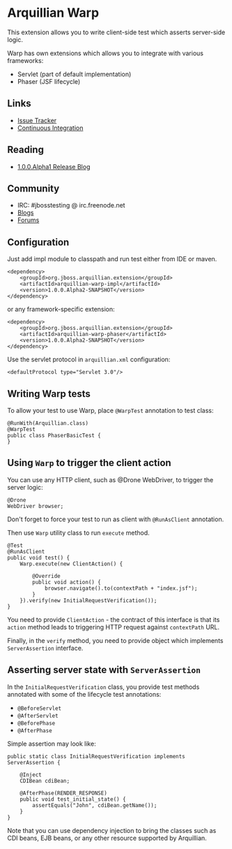 Arquillian Warp
===============

This extension allows you to write client-side test which asserts server-side logic.

Warp has own extensions which allows you to integrate with various frameworks:

* Servlet (part of default implementation)
* Phaser (JSF lifecycle)


Links
-----

* [Issue Tracker](https://issues.jboss.org/browse/ARQ/component/12315782)
* [Continuous Integration](https://arquillian.ci.cloudbees.com/job/Arquillian-Extension-Warp/)

Reading
-------

* [1.0.0.Alpha1 Release Blog](http://arquillian.org/blog/2012/05/27/arquillian-extension-warp-1-0-0-Alpha1/)

Community
---------

* IRC: #jbosstesting @ irc.freenode.net
* [Blogs](http://arquillian.org/blog/tags/warp/)
* [Forums](https://community.jboss.org/en/arquillian/dev)

Configuration
-------------

Just add impl module to classpath and run test either from IDE or maven.

    <dependency>
        <groupId>org.jboss.arquillian.extension</groupId>
        <artifactId>arquillian-warp-impl</artifactId>
        <version>1.0.0.Alpha2-SNAPSHOT</version>
    </dependency>

or any framework-specific extension:

    <dependency>
        <groupId>org.jboss.arquillian.extension</groupId>
        <artifactId>arquillian-warp-phaser</artifactId>
        <version>1.0.0.Alpha2-SNAPSHOT</version>
    </dependency>

Use the servlet protocol in `arquillian.xml` configuration:

    <defaultProtocol type="Servlet 3.0"/>


Writing Warp tests
------------------

To allow your test to use Warp, place `@WarpTest` annotation to test class:

    @RunWith(Arquillian.class)
    @WarpTest
    public class PhaserBasicTest {
    }



Using `Warp` to trigger the client action
-----------------------------------------

You can use any HTTP client, such as @Drone WebDriver, to trigger the server logic:

    @Drone
    WebDriver browser;

Don't forget to force your test to run as client with `@RunAsClient` annotation.

Then use `Warp` utility class to run `execute` method.

    @Test
    @RunAsClient
    public void test() {
        Warp.execute(new ClientAction() {

            @Override
            public void action() {
                browser.navigate().to(contextPath + "index.jsf");
            }
        }).verify(new InitialRequestVerification());
    }

You need to provide `ClientAction` - the contract of this interface is that its `action` method leads to triggering HTTP request against `contextPath` URL.

Finally, in the `verify` method, you need to provide object which implements `ServerAssertion` interface.



Asserting server state with `ServerAssertion`
---------------------------------------------

In the `InitialRequestVerification` class, you provide test methods annotated with some of the lifecycle test annotations:

* `@BeforeServlet`
* `@AfterServlet`
* `@BeforePhase`
* `@AfterPhase`

Simple assertion may look like:

    public static class InitialRequestVerification implements ServerAssertion {

        @Inject
        CDIBean cdiBean;

        @AfterPhase(RENDER_RESPONSE)
        public void test_initial_state() {
            assertEquals("John", cdiBean.getName());
        }
    }

Note that you can use dependency injection to bring the classes such as CDI beans, EJB beans, or any other resource supported by Arquillian.
